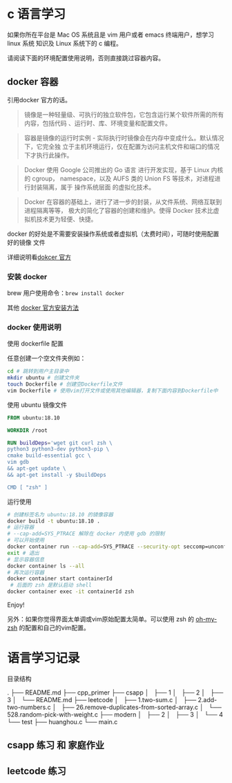# c 语言学习

如果你所在平台是 Mac OS 系统且是 vim 用户或者 emacs 终端用户，想学习 linux 系统
知识及 Linux 系统下的 c 编程。

请阅读下面的环境配置使用说明，否则直接跳过容器内容。

## docker 容器

引用docker 官方的话。

> 镜像是一种轻量级、可执行的独立软件包，它包含运行某个软件所需的所有内容，包括代码
> 、运行时、库、环境变量和配置文件。

> 容器是镜像的运行时实例 - 实际执行时镜像会在内存中变成什么。默认情况下，它完全独
> 立于主机环境运行，仅在配置为访问主机文件和端口的情况下才执行此操作。

> Docker 使用 Google 公司推出的 Go 语言 进行开发实现，基于 Linux 内核的 cgroup，
> namespace，以及 AUFS 类的 Union FS 等技术，对进程进行封装隔离，属于 操作系统层面
> 的虚拟化技术。

> Docker 在容器的基础上，进行了进一步的封装，从文件系统、网络互联到进程隔离等等，
> 极大的简化了容器的创建和维护。使得 Docker 技术比虚拟机技术更为轻便、快捷。

docker 的好处是不需要安装操作系统或者虚拟机（太费时间），可随时使用配置好的镜像
文件

详细说明看[dokcer 官方](https://docs.docker-cn.com/)

### 安装 docker

brew 用户使用命令：``brew install docker``

其他 [docker 官方安装方法](https://docs.docker-cn.com/docker-for-mac/install/)

### docker 使用说明

使用 dockerfile 配置

任意创建一个空文件夹例如：

```bash
cd # 跳转到用户主目录中
mkdir ubuntu # 创建文件夹
touch Dockerfile # 创建空Dockerfile文件
vim Dockerfile # 使用vim打开文件或使用其他编辑器，复制下面内容到Dockerfile中
```

使用 ubuntu 镜像文件

```dockerfile
FROM ubuntu:18.10

WORKDIR /root

RUN buildDeps='wget git curl zsh \
python3 python3-dev python3-pip \
cmake build-essential gcc \
vim gdb
&& apt-get update \
&& apt-get install -y $buildDeps

CMD [ "zsh" ]
```

运行使用

```bash
# 创建标签名为 ubuntu:18.10 的镜像容器
docker build -t ubuntu:18.10 .
# 运行容器
# --cap-add=SYS_PTRACE 解除在 docker 内使用 gdb 的限制
# 可以开始使用
docker container run --cap-add=SYS_PTRACE --security-opt seccomp=unconfined -it ubuntu:18.10
exit # 退出
# 显示容器信息
docker container ls --all
# 再次运行容器
docker container start containerId
 # 后面的 zsh 是默认启动 shell
docker container exec -it containerId zsh
```

Enjoy!

另外：如果你觉得界面太单调或vim原始配置太简单。可以使用 zsh 的
[oh-my-zsh](https://github.com/robbyrussell/oh-my-zsh) 的配置和自己的vim配置。

# 语言学习记录

目录结构

.
├── README.md
├── cpp_primer
├── csapp
│   ├── 1
│   ├── 2
│   ├── 3
│   └── README.md
├── leetcode
│   ├── 1.two-sum.c
│   ├── 2.add-two-numbers.c
│   ├── 26.remove-duplicates-from-sorted-array.c
│   └── 528.random-pick-with-weight.c
├── modern
│   ├── 2
│   ├── 3
│   └── 4
└── test
    ├── huanghou.c
    └── main.c

## csapp 练习 和 家庭作业
## leetcode 练习
